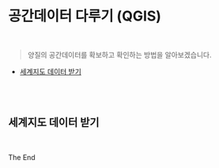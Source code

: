 # 공간데이터 다루기 (QGIS)

<br>

> 양질의 공간데이터를 확보하고 확인하는 방법을 알아보겠습니다.

- [세계지도 데이터 받기](#세계지도-데이터-받기)

<br><br>

## 세계지도 데이터 받기


<br>

The End